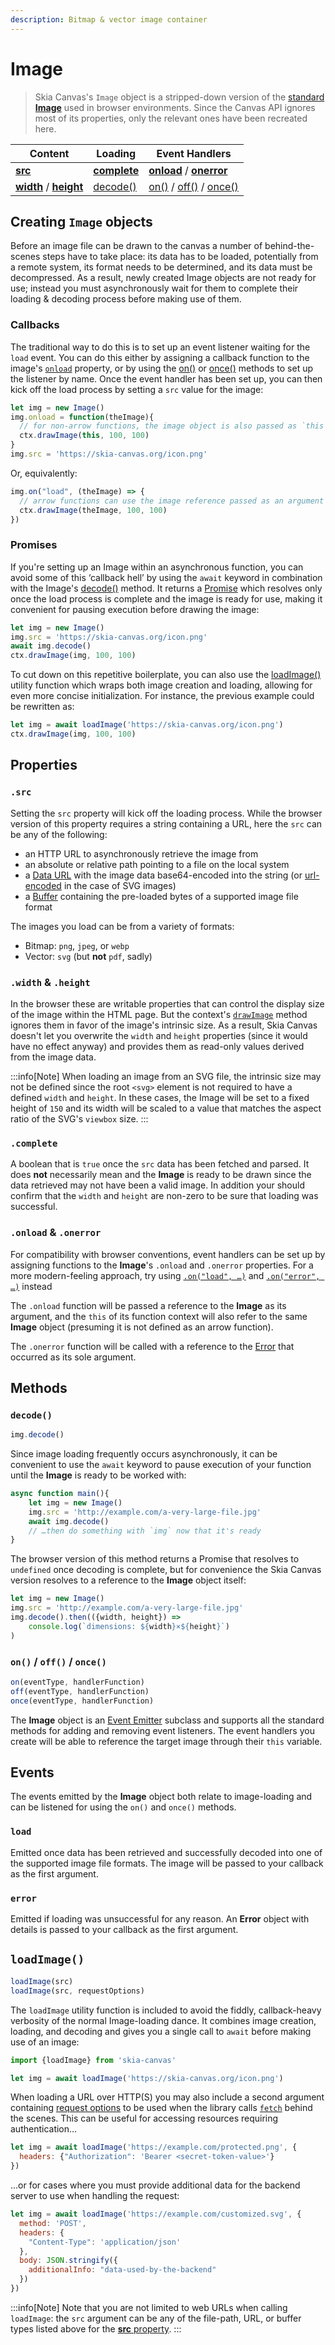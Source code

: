 ```yaml
---
description: Bitmap & vector image container
---
```


# Image

> Skia Canvas's `Image` object is a stripped-down version of the [standard **Image**][img_element] used in browser environments. Since the Canvas API ignores most of its properties, only the relevant ones have been recreated here.

| Content                                        | Loading                      | Event Handlers                                            |
| --                                             | --                           | --                                                        |
| [**src**][img_src]                             | [**complete**][img_complete] | [**onload**][img_onload] / [**onerror**][img_onerror]     |
| [**width**][img_size] / [**height**][img_size] | [decode()][img_decode]       | [on()][img_bind] / [off()][img_bind] / [once()][img_bind] |


## Creating `Image` objects

Before an image file can be drawn to the canvas a number of behind-the-scenes steps have to take place: its data has to be loaded, potentially from a remote system, its format needs to be determined, and its data must be decompressed. As a result, newly created Image objects are not ready for use; instead you must asynchronously wait for them to complete their loading & decoding process before making use of them.


### Callbacks
The traditional way to do this is to set up an event listener waiting for the `load` event. You can do this either by assigning a callback function to the image's [`onload`][img_onload] property, or by using the [on()][img_bind] or [once()][img_bind] methods to set up the listener by name. Once the event handler has been set up, you can then kick off the load process by setting a `src` value for the image:

```js
let img = new Image()
img.onload = function(theImage){
  // for non-arrow functions, the image object is also passed as `this`
  ctx.drawImage(this, 100, 100)
}
img.src = 'https://skia-canvas.org/icon.png'
```

Or, equivalently:

```js
img.on("load", (theImage) => {
  // arrow functions can use the image reference passed as an argument
  ctx.drawImage(theImage, 100, 100)
})
```

### Promises

If you're setting up an Image within an asynchronous function, you can avoid some of this ‘callback hell’ by using the `await` keyword in combination with the Image's [decode()][img_decode] method. It returns a [Promise][Promise] which resolves only once the load process is complete and the image is ready for use, making it convenient for pausing execution before drawing the image:

```js
let img = new Image()
img.src = 'https://skia-canvas.org/icon.png'
await img.decode()
ctx.drawImage(img, 100, 100)
```

To cut down on this repetitive boilerplate, you can also use the [loadImage()][loadimage] utility function which wraps both image creation and loading, allowing for even more concise initialization. For instance, the previous example could be rewritten as:

```js
let img = await loadImage('https://skia-canvas.org/icon.png')
ctx.drawImage(img, 100, 100)
```

## Properties

### `.src`

Setting the `src` property will kick off the loading process. While the browser version of this property requires a string containing a URL, here the `src` can be any of the following:
- an HTTP URL to asynchronously retrieve the image from
- an absolute or relative path pointing to a file on the local system
- a [Data URL][DataURL] with the image data base64-encoded into the string (or [url-encoded][url_encode] in the case of SVG images)
- a [Buffer][Buffer] containing the pre-loaded bytes of a supported image file format

The images you load can be from a variety of formats:
- Bitmap: `png`, `jpeg`, or `webp`
- Vector: `svg` (but **not** `pdf`, sadly)

### `.width` & `.height`

In the browser these are writable properties that can control the display size of the image within the HTML page. But the context's [`drawImage`][drawImage()] method ignores them in favor of the image's intrinsic size. As a result, Skia Canvas doesn't let you overwrite the `width` and `height` properties (since it would have no effect anyway) and provides them as read-only values derived from the image data.

:::info[Note]
When loading an image from an SVG file, the intrinsic size may not be defined since the root `<svg>` element is not required to have a defined `width` and `height`. In these cases, the Image will be set to a fixed height of `150` and its width will be scaled to a value that matches the aspect ratio of the SVG's `viewbox` size.
:::


### `.complete`

A boolean that is `true` once the `src` data has been fetched and parsed. It does **not** necessarily mean and the **Image** is ready to be drawn since the data retrieved may not have been a valid image. In addition your should confirm that the `width` and `height` are non-zero to be sure that loading was successful.

### `.onload` & `.onerror`

For compatibility with browser conventions, event handlers can be set up by assigning functions to the **Image**'s `.onload` and `.onerror` properties. For a more modern-feeling approach, try using [`.on("load", …)`][img_bind] and [`.on("error", …)`][img_bind] instead

The `.onload` function will be passed a reference to the **Image** as its argument, and the `this` of its function context will also refer to the same **Image** object (presuming it is not defined as an arrow function).

The `.onerror` function will be called with a reference to the [Error][js_error] that occurred as its sole argument.


## Methods

### `decode()`

```js returns="Promise<Image>"
img.decode()
```

Since image loading frequently occurs asynchronously, it can be convenient to use the `await` keyword to pause execution of your function until the **Image** is ready to be worked with:
```js
async function main(){
    let img = new Image()
    img.src = 'http://example.com/a-very-large-file.jpg'
    await img.decode()
    // …then do something with `img` now that it's ready
}
```

The browser version of this method returns a Promise that resolves to `undefined` once decoding is complete, but for convenience the Skia Canvas version resolves to a reference to the **Image** object itself:

```js
let img = new Image()
img.src = 'http://example.com/a-very-large-file.jpg'
img.decode().then(({width, height}) =>
    console.log(`dimensions: ${width}×${height}`)
)
```

### `on()` / `off()` / `once()`

```js returns="Image"
on(eventType, handlerFunction)
off(eventType, handlerFunction)
once(eventType, handlerFunction)
```

The **Image** object is an [Event Emitter][event_emitter] subclass and supports all the standard methods for adding and removing event listeners. The event handlers you create will be able to reference the target image through their `this` variable.


## Events

The events emitted by the **Image** object both relate to image-loading and can be listened for using the `on()` and `once()` methods.

### `load`

Emitted once data has been retrieved and successfully decoded into one of the supported image file formats. The image will be passed to your callback as the first argument.

### `error`

Emitted if loading was unsuccessful for any reason. An **Error** object with details is passed to your callback as the first argument.



## `loadImage()`

```js returns="Promise<Image>"
loadImage(src)
loadImage(src, requestOptions)
```

The `loadImage` utility function is included to avoid the fiddly, callback-heavy verbosity of the normal Image-loading dance. It combines image creation, loading, and decoding and gives you a single call to `await` before making use of an image:

```js
import {loadImage} from 'skia-canvas'

let img = await loadImage('https://skia-canvas.org/icon.png')
```

When loading a URL over HTTP(S) you may also include a second argument containing [request options][fetch_opts] to be used when the library calls [`fetch`][fetch] behind the scenes. This can be useful for accessing resources requiring authentication…

```js
let img = await loadImage('https://example.com/protected.png', {
  headers: {"Authorization": 'Bearer <secret-token-value>'}
})
```

…or for cases where you must provide additional data for the backend server to use when handling the request:

```js
let img = await loadImage('https://example.com/customized.svg', {
  method: 'POST',
  headers: {
    "Content-Type": 'application/json'
  },
  body: JSON.stringify({
    additionalInfo: "data-used-by-the-backend"
  })
})
```

:::info[Note]
Note that you are not limited to web URLs when calling `loadImage`: the `src` argument can be any of the file-path, URL, or buffer types listed above for the [**src** property][img_src].
:::


<!-- references_begin -->
[loadimage]: #loadimage
[img_bind]: #on--off--once
[img_src]: #src
[img_complete]: #complete
[img_onload]: #onload--onerror
[img_onerror]: #onload--onerror
[img_size]: #width--height
[img_decode]: #decode
[event_emitter]: https://nodejs.org/api/events.html#class-eventemitter
[Buffer]: https://nodejs.org/api/buffer.html
[fetch]: https://developer.mozilla.org/en-US/docs/Web/API/Window/fetch
[fetch_opts]: https://developer.mozilla.org/en-US/docs/Web/API/RequestInit
[Promise]: https://developer.mozilla.org/en-US/docs/Web/JavaScript/Reference/Global_Objects/Promise
[DataURL]: https://developer.mozilla.org/en-US/docs/Web/HTTP/Basics_of_HTTP/Data_URIs
[img_element]: https://developer.mozilla.org/en-US/docs/Web/API/HTMLImageElement
[drawImage()]: https://developer.mozilla.org/en-US/docs/Web/API/CanvasRenderingContext2D/drawImage
[js_error]: https://developer.mozilla.org/en-US/docs/Web/JavaScript/Reference/Global_Objects/Error
[url_encode]: https://developer.mozilla.org/en-US/docs/Web/JavaScript/Reference/Global_Objects/encodeURIComponent
<!-- references_end -->
